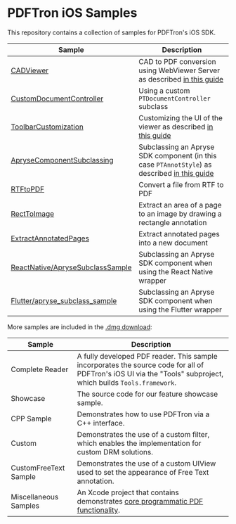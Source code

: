 # PDFTron iOS Samples

This repository contains a collection of samples for PDFTron's iOS SDK.

| Sample | Description |
|--|--|
|[CADViewer](./CADViewer)| CAD to PDF conversion using WebViewer Server as described [in this guide](https://www.pdftron.com/documentation/web/guides/wv-server-usage/#getpdf)|
|[CustomDocumentController](./CustomDocumentController)| Using a custom `PTDocumentController` subclass|
|[ToolbarCustomization](./ToolbarCustomization)| Customizing the UI of the viewer as described [in this guide](https://docs.apryse.com/documentation/ios/guides/basics/viewer/viewer-configuration/)|
|[ApryseComponentSubclassing](./ApryseComponentSubclassing)| Subclassing an Apryse SDK component (in this case `PTAnnotStyle`) as described [in this guide](https://docs.apryse.com/documentation/ios/guides/tools/customization/#override-classes)|
|[RTFtoPDF](./RTFtoPDF)| Convert a file from RTF to PDF
|[RectToImage](./RectToImage)| Extract an area of a page to an image by drawing a rectangle annotation|
|[ExtractAnnotatedPages](./ExtractAnnotatedPages)| Extract annotated pages into a new document|
|[ReactNative/ApryseSubclassSample](./ReactNative/ApryseSubclassSample)| Subclassing an Apryse SDK component when using the React Native wrapper|
|[Flutter/apryse_subclass_sample](./Flutter/apryse_subclass_sample)| Subclassing an Apryse SDK component when using the Flutter wrapper|


More samples are included in the [.dmg download](https://www.pdftron.com/documentation/ios/get-started/integration/manually/):

| Sample | Description |
|--|--|
|Complete Reader|A fully developed PDF reader. This sample incorporates the source code for all of PDFTron's iOS UI via the "Tools" subproject, which builds `Tools.framework`.|
|Showcase|The source code for our feature showcase sample.|
|CPP Sample|Demonstrates how to use PDFTron via a C++ interface.|
|Custom|Demonstrates the use of a custom filter, which enables the implementation for custom DRM solutions.|
|CustomFreeText Sample|Demonstrates the use of a custom UIView used to set the appearance of Free Text annotation.|
|Miscellaneous Samples|An Xcode project that contains demonstrates [core programmatic PDF functionality](https://www.pdftron.com/documentation/samples/?platforms=ios).|

